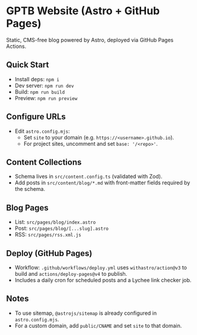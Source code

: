 # GPTB Website (Astro + GitHub Pages)

Static, CMS-free blog powered by Astro, deployed via GitHub Pages Actions.

## Quick Start

- Install deps: `npm i`
- Dev server: `npm run dev`
- Build: `npm run build`
- Preview: `npm run preview`

## Configure URLs

- Edit `astro.config.mjs`:
  - Set `site` to your domain (e.g. `https://<username>.github.io`).
  - For project sites, uncomment and set `base: '/<repo>'`.

## Content Collections

- Schema lives in `src/content.config.ts` (validated with Zod).
- Add posts in `src/content/blog/*.md` with front-matter fields required by the schema.

## Blog Pages

- List: `src/pages/blog/index.astro`
- Post: `src/pages/blog/[...slug].astro`
- RSS: `src/pages/rss.xml.js`

## Deploy (GitHub Pages)

- Workflow: `.github/workflows/deploy.yml` uses `withastro/action@v3` to build and `actions/deploy-pages@v4` to publish.
- Includes a daily cron for scheduled posts and a Lychee link checker job.

## Notes

- To use sitemap, `@astrojs/sitemap` is already configured in `astro.config.mjs`.
- For a custom domain, add `public/CNAME` and set `site` to that domain.
